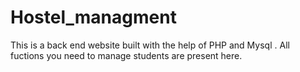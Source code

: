 # Hostel_managment

This is a back end website built with the help of PHP and Mysql . 
All fuctions you need to manage students are present here.
